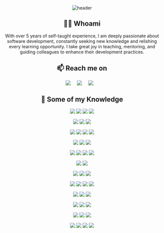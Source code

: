 <div align="center">
  <img src="https://github.com/tinezmatias/tinezmatias/raw/main/assets/banner.gif" alt="header"/>
</div>

<h2 align="center"> 👨‍💻 Whoami</h2>
<p align="center">
    With over 5 years of self-taught experience, I am deeply passionate about software development, constantly seeking new knowledge and relishing every learning opportunity. I take great joy in teaching, mentoring, and guiding colleagues to enhance their development practices.
</p>

<h2 align="center">📫 Reach me on</h2>
<p align="center">
  <a target="_blank"href="https://www.linkedin.com/in/mm-martinez/"><img src="https://img.shields.io/badge/linkedin-%230077B5.svg?&style=for-the-badge&logo=linkedin&logoColor=white" /></a>&nbsp;&nbsp;&nbsp;&nbsp;
  <a target="_blank"href="https://mmartinez.dev"><img src="https://img.shields.io/badge/mmartinez.dev-%23ffffff.svg?&style=for-the-badge" /></a>&nbsp;&nbsp;&nbsp;&nbsp;
  <a href="mailto:tinezmatias@gmail.com?subject=Hello%20Ileri,%20From%20Github"><img src="https://img.shields.io/badge/gmail-%23D14836.svg?&style=for-the-badge&logo=gmail&logoColor=white" /></a>&nbsp;&nbsp;&nbsp;&nbsp;
</p>

<h2 align="center"> 🔭 Some of my Knowledge</h2>

<p align="center">
  <!-- JavaScript -->
  <img
    src="https://img.shields.io/badge/JavaScript-%230A0A0A.svg?&style=for-the-badge&logo=javascript&logoColor=F7DF1E"
  />
  <!-- HTML5 -->
  <img
    src="https://img.shields.io/badge/html5-%230A0A0A.svg?&style=for-the-badge&logo=html5&logoColor=E34F26"
  />
  <!-- CSS3 -->
  <img
    src="https://img.shields.io/badge/css3-%230A0A0A.svg?&style=for-the-badge&logo=css3&logoColor=1572B6"
  />
  <!-- Typescript-->
  <img
    src="https://img.shields.io/badge/Typescript-%233178C6.svg?&style=for-the-badge&logo=typescript&logoColor=white"
  />
</p>

<p align="center">
  <!-- React.js -->
  <img
    src="https://img.shields.io/badge/React.js-%230364d4.svg?&style=for-the-badge&logo=react&logoColor=white"
  />
  <!-- Next.js -->
  <img
    src="https://img.shields.io/badge/next.js-%23000000.svg?&style=for-the-badge&logo=next.js&logoColor=white"
  />
  <!-- Storybook -->
  <img
    src="https://img.shields.io/badge/-Storybook-FF4785?style=for-the-badge&logo=storybook&logoColor=white"
  />
</p>

<p align="center">
  <!-- Radix UI -->
  <img
    src="https://img.shields.io/badge/Radix UI-%231d2024.svg?&style=for-the-badge&logo=radixui&logoColor=white"
  />
  <!-- Tailwind CSS -->
  <img
    src="https://img.shields.io/badge/Tailwind CSS-%2338bdf8.svg?&style=for-the-badge&logo=tailwindcss&logoColor=white"
  />
  <!-- Shadcn UI -->
  <img
    src="https://img.shields.io/badge/Shadcn UI-%23000000.svg?&style=for-the-badge&logoColor=white"
  />
  <!-- Material UI-->
  <img
    src="https://img.shields.io/badge/MUI-%23447FC5.svg?&style=for-the-badge&logo=mui&logoColor=white"
  />
</p>

<p align="center">
  <!-- Expo -->
  <img
    src="https://img.shields.io/badge/expo-1C1E24?style=for-the-badge&logo=expo&logoColor=#D04A37"
  />
  <!-- Flutter -->
  <img
    src="https://img.shields.io/badge/Flutter-%2302569B.svg?style=for-the-badge&logo=Flutter&logoColor=white"
  />
  <!-- React Native -->
  <img
    src="https://img.shields.io/badge/react_native-%2320232a.svg?style=for-the-badge&logo=react&logoColor=%2361DAFB"
  />
</p>

<p align="center">
  <!-- NestJS -->
  <img
    src="https://img.shields.io/badge/nestjs-%23E0234E.svg?style=for-the-badge&logo=nestjs&logoColor=white"
  />
  <!-- NodeJS -->
  <img
    src="https://img.shields.io/badge/node.js-6DA55F?style=for-the-badge&logo=node.js&logoColor=white"
  />
  <!-- tRPC -->
  <img
    src="https://img.shields.io/badge/tRPC-%232596BE.svg?style=for-the-badge&logo=tRPC&logoColor=white"
  />
  <!-- GraphQL -->
  <img
    src="https://img.shields.io/badge/-GraphQL-E10098?style=for-the-badge&logo=graphql&logoColor=white"
  />
</p>

<p align="center">
  <!-- Nx -->
  <img
    src="https://img.shields.io/badge/nx-143055?style=for-the-badge&logo=nx&logoColor=white"
  />
  <!-- PNPM -->
  <img
    src="https://img.shields.io/badge/pnpm-%234a4a4a.svg?style=for-the-badge&logo=pnpm&logoColor=f69220"
  />
</p>

<p align="center">
  <!-- Testing-Library -->
  <img
    src="https://img.shields.io/badge/-TestingLibrary-%23E33332?style=for-the-badge&logo=testing-library&logoColor=white"
  />
  <!-- Jest -->
  <img
    src="https://img.shields.io/badge/-jest-%23C21325?style=for-the-badge&logo=jest&logoColor=white"
  />
  <!-- cypress -->
  <img
    src="https://img.shields.io/badge/-cypress-%23E5E5E5?style=for-the-badge&logo=cypress&logoColor=058a5e"
  />
</p>

<p align="center">
  <!-- Prisma -->
  <img
    src="https://img.shields.io/badge/Prisma-%23283141?style=for-the-badge&logo=Prisma&logoColor=white"
  />
  <!-- React Query -->
  <img
    src="https://img.shields.io/badge/React Query-%23ef4444.svg?&style=for-the-badge&logo=react query&logoColor=white"
  />
  <!-- Clerk -->
  <img
    src="https://img.shields.io/badge/Clerk-%236c47ff.svg?&style=for-the-badge&logo=clerk&logoColor=white"
  />
  <!-- Git -->
  <img
    src="https://img.shields.io/badge/Git-%23F05032.svg?&style=for-the-badge&logo=git&logoColor=white"
  />
</p>

<p align="center">
  <!-- Postgress -->
  <img
    src="https://img.shields.io/badge/postgres-%23316192.svg?style=for-the-badge&logo=postgresql&logoColor=white"
  />
  <!-- MSSQL -->
  <img
    src="https://img.shields.io/badge/Microsoft%20SQL%20Server-CC2927?style=for-the-badge&logo=microsoft%20sql%20server&logoColor=white"
  />
  <!-- MONGODB -->
  <img
    src="https://img.shields.io/badge/MongoDB-%234ea94b.svg?style=for-the-badge&logo=mongodb&logoColor=white"
  />
</p>

<p align="center">
  <!-- Planetscale -->
  <img
    src="https://img.shields.io/badge/planetscale-%23000000.svg?style=for-the-badge&logo=planetscale&logoColor=white"
  />
  <!-- Redis -->
  <img
    src="https://img.shields.io/badge/redis-%23DD0031.svg?style=for-the-badge&logo=redis&logoColor=white"
  />
  <!-- Supabase -->
  <img
    src="https://img.shields.io/badge/Supabase-3ECF8E?style=for-the-badge&logo=supabase&logoColor=white"
  />
</p>

<p align="center">
  <!-- GH Actions -->
  <img
    src="https://img.shields.io/badge/github%20actions-%232671E5.svg?style=for-the-badge&logo=githubactions&logoColor=white"
  />
  <!-- Docker -->
  <img
    src="https://img.shields.io/badge/docker-%230db7ed.svg?style=for-the-badge&logo=docker&logoColor=white"
  />
  <!-- DigitalOcean -->
  <img
    src="https://img.shields.io/badge/DigitalOcean-%230167ff.svg?style=for-the-badge&logo=digitalOcean&logoColor=white"
  />
</p>

<p align="center">
  <!-- Google Cloud -->
  <img
    src="https://img.shields.io/badge/GoogleCloud-%234285F4.svg?style=for-the-badge&logo=google-cloud&logoColor=white"
  />
  <!-- Firebase -->
  <img
    src="https://img.shields.io/badge/firebase-%23039BE5.svg?style=for-the-badge&logo=firebase"
  />
  <!-- AWS -->
  <img
    src="https://img.shields.io/badge/AWS-%23FF9900.svg?style=for-the-badge&logo=amazon-aws&logoColor=white"
  />
  <!-- Vercel -->
  <img
    src="https://img.shields.io/badge/Vercel-%23000000.svg?&style=for-the-badge&logo=vercel&logoColor=white"
  />
</p>
